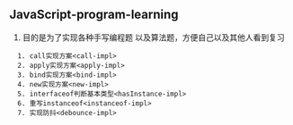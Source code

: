 ## JavaScript-program-learning

1. 目的是为了实现各种手写编程题 以及算法题，方便自己以及其他人看到复习

```
  1. call实现方案<call-impl>
  2. apply实现方案<apply-impl>
  3. bind实现方案<bind-impl>
  4. new实现方案<new-impl>
  5. interfaceof判断基本类型<hasInstance-impl>
  6. 重写instanceof<instanceof-impl>
  7. 实现防抖<debounce-impl>
```
